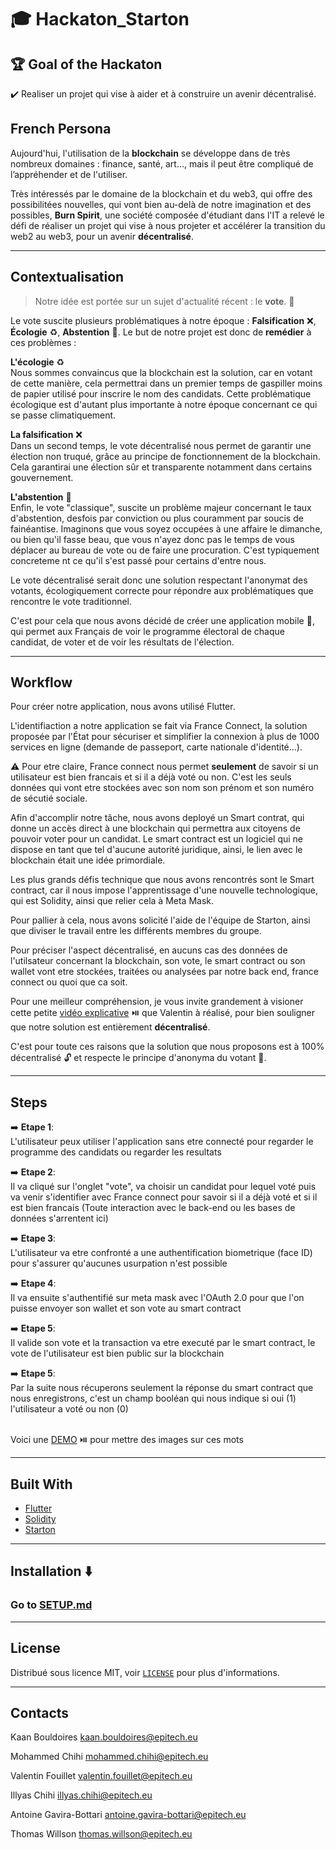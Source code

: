 # :mortar_board: Hackaton_Starton
## :trophy: Goal of the Hackaton
:heavy_check_mark: Realiser un projet qui vise à aider et à construire un avenir décentralisé.

## French Persona

Aujourd'hui, l'utilisation de la __blockchain__ se développe dans de très nombreux domaines : finance, santé, art..., mais il peut être compliqué de l’appréhender et de l'utiliser.

Très intéressés par le domaine de la blockchain et du web3, qui offre des possibilitées nouvelles, qui vont bien au-delà de notre imagination et des possibles, __Burn Spirit__, une société composée d'étudiant dans l'IT a relevé le défi de réaliser un projet qui vise à nous projeter et accélérer la transition du web2 au web3, pour un avenir __décentralisé__.

--------------------------------------------------------------------------------------------------------------------------------------------------

## Contextualisation

>Notre idée est portée sur un sujet d'actualité récent : le __vote__. :envelope_with_arrow:

Le vote suscite plusieurs problématiques à notre époque : __Falsification__ :x:, __Écologie__ :recycle:, __Abstention__ :put_litter_in_its_place:. Le but de notre projet est donc de __remédier__ à ces problèmes :

__L'écologie__ :recycle:<br />
Nous sommes convaincus que la blockchain est la solution, car en votant de cette manière, cela permettrai dans un premier temps de gaspiller moins de papier utilisé pour inscrire le nom des candidats. Cette problématique écologique est d'autant plus importante à notre époque concernant ce qui se passe climatiquement.

__La falsification__ :x:<br />
Dans un second temps, le vote décentralisé nous permet de garantir une élection non truqué, grâce au principe de fonctionnement de la blockchain. Cela garantirai une élection sûr et transparente notamment dans certains gouvernement.

__L'abstention__ :put_litter_in_its_place:<br />
Enfin, le vote "classique", suscite un problème majeur concernant le taux d'abstention, desfois par conviction ou plus couramment par soucis de fainéantise. Imaginons que vous soyez occupées à une affaire le dimanche, ou bien qu'il fasse beau, que vous n'ayez donc pas le temps de vous déplacer au bureau de vote ou de faire une procuration. C'est typiquement concreteme nt ce qu'il s'est passé pour certains d'entre nous.

Le vote décentralisé serait donc une solution respectant l'anonymat des votants, écologiquement correcte pour répondre aux problématiques que rencontre le vote traditionnel.

C'est pour cela que nous avons décidé de créer une application mobile :iphone:, qui permet aux Français de voir le programme électoral de chaque candidat, de voter et de voir les résultats de l'élection.

--------------------------------------------------------------------------------------------------------------------------------------------------

## Workflow

Pour créer notre application, nous avons utilisé Flutter.

L'identifiaction a notre application se fait via France Connect, la solution proposée par l'État pour sécuriser et simplifier la connexion à plus de 1000 services en ligne (demande de passeport, carte nationale d'identité...).

:warning: Pour etre claire, France connect nous permet __seulement__ de savoir si un utilisateur est bien francais et si il a déjà voté ou non. C'est les seuls données qui vont etre stockées avec son nom son prénom et son numéro de sécutié sociale.

Afin d'accomplir notre tâche, nous avons deployé un Smart contrat, qui donne un accès direct à une blockchain qui permettra aux citoyens de pouvoir voter pour un candidat. Le smart contract est un logiciel qui ne dispose en tant que tel d'aucune autorité juridique, ainsi, le lien avec le blockchain était une idée primordiale.

Les plus grands défis technique que nous avons rencontrés sont le Smart contract, car il nous impose l'apprentissage d'une nouvelle technologique, qui est Solidity, ainsi que relier cela à Meta Mask.

Pour pallier à cela, nous avons solicité l'aide de l'équipe de Starton, ainsi que diviser le travail entre les différents membres du groupe.

Pour préciser l'aspect décentralisé, en aucuns cas des données de l'utilsateur concernant la blockchain, son vote, le smart contract ou son wallet vont etre stockées, traitées ou analysées par notre back end, france connect ou quoi que ca soit.

Pour une meilleur compréhension, je vous invite grandement à visioner cette petite [vidéo explicative](https://drive.google.com/file/d/1fkmYWmISnj8Vsye0-JDEE5oHbVOu1w8p/view) :play_or_pause_button: que Valentin à réalisé, pour bien souligner que notre solution est entièrement __décentralisé__.

C'est pour toute ces raisons que la solution que nous proposons est à 100% décentralisé :unlock: et respecte le principe d'anonyma du votant :bust_in_silhouette:.

--------------------------------------------------------------------------------------------------------------------------------------------------

## Steps

➡️ __Etape 1__:<br />
L'utilisateur peux utiliser l'application sans etre connecté pour regarder le programme des candidats ou regarder les resultats

➡️ __Etape 2__:<br />
Il va cliqué sur l'onglet "vote", va choisir un candidat pour lequel voté puis va venir s'identifier avec France connect pour savoir si il a déjà voté et si il est bien francais (Toute interaction avec le back-end ou les bases de données s'arrentent ici)

➡️ __Etape 3__:<br />
L'utilisateur va etre confronté a une authentification biometrique (face ID) pour s'assurer qu'aucunes usurpation n'est possible

➡️ __Etape 4__:<br />
Il va ensuite s'authentifié sur meta mask avec l'OAuth 2.0 pour que l'on puisse envoyer son wallet et son vote au smart contract

➡️ __Etape 5__:<br />
Il valide son vote et la transaction va etre executé par le smart contract, le vote de l'utilisateur est bien public sur la blockchain

➡️ __Etape 5__:<br />
Par la suite nous récuperons seulement la réponse du smart contract que nous enregistrons, c'est un champ booléan qui nous indique si oui (1) l'utilisateur a voté ou non (0)


<br />Voici une [DEMO](https://drive.google.com/file/d/17a8oHl-GusAtjVyHCH2KupmGyg_hsRli/view) :play_or_pause_button: pour mettre des images sur ces mots

--------------------------------------------------------------------------------------------------------------------------------------------------

## Built With

* [Flutter](https://docs.flutter.dev/)
* [Solidity](https://docs.soliditylang.org/en/v0.8.13/)
* [Starton](https://www.starton.io/)

--------------------------------------------------------------------------------------------------------------------------------------------------

## Installation :arrow_down:
### Go to [SETUP.md](https://github.com/Nokimalos/HackatonStarton/blob/main/SETUP.md)

--------------------------------------------------------------------------------------------------------------------------------------------------

## License

Distribué sous licence MIT, voir [``` LICENSE ```](https://github.com/Nokimalos/HackatonStarton/blob/main/LICENSE) pour plus d'informations.

--------------------------------------------------------------------------------------------------------------------------------------------------

## Contacts

Kaan Bouldoires kaan.bouldoires@epitech.eu

Mohammed Chihi mohammed.chihi@epitech.eu

Valentin Fouillet valentin.fouillet@epitech.eu

Illyas Chihi illyas.chihi@epitech.eu

Antoine Gavira-Bottari antoine.gavira-bottari@epitech.eu

Thomas Willson thomas.willson@epitech.eu
